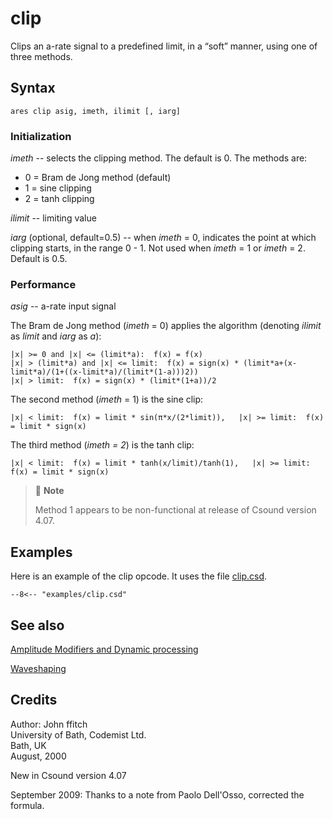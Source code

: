 <!--
id:clip
category:Signal Modifiers:Amplitude Modifiers
-->
# clip
Clips an a-rate signal to a predefined limit, in a &#8220;soft&#8221; manner, using one of three methods.

## Syntax
``` csound-orc
ares clip asig, imeth, ilimit [, iarg]
```

### Initialization

_imeth_ -- selects the clipping method. The default is 0. The methods are:

*  0 = Bram de Jong method (default)
*  1 = sine clipping
*  2 = tanh clipping

_ilimit_ -- limiting value

_iarg_ (optional, default=0.5) -- when _imeth_ = 0, indicates the point at which clipping starts, in the range 0 - 1. Not used when _imeth_ = 1 or _imeth_ = 2. Default is 0.5.

### Performance

_asig_ -- a-rate input signal

The Bram de Jong method (_imeth_ = 0) applies the algorithm (denoting _ilimit_ as _limit_ and _iarg_ as _a_):

```
|x| >= 0 and |x| <= (limit*a):  f(x) = f(x)
|x| > (limit*a) and |x| <= limit:  f(x) = sign(x) * (limit*a+(x-limit*a)/(1+((x-limit*a)/(limit*(1-a)))2))
|x| > limit:  f(x) = sign(x) * (limit*(1+a))/2
```

The second method (_imeth_ = 1) is the sine clip:

```
|x| < limit:  f(x) = limit * sin(π*x/(2*limit)),   |x| >= limit:  f(x) = limit * sign(x)
```

The third method (_imeth = 2_) is the tanh clip:

```
|x| < limit:  f(x) = limit * tanh(x/limit)/tanh(1),   |x| >= limit: f(x) = limit * sign(x)
```

> :memo: **Note**
>
> Method 1 appears to be non-functional at release of Csound version 4.07.

## Examples

Here is an example of the clip opcode. It uses the file [clip.csd](../../examples/clip.csd).

``` csound-csd title="Example of the clip opcode." linenums="1"
--8<-- "examples/clip.csd"
```

## See also

[Amplitude Modifiers and Dynamic processing](../../sigmod/ampmod)

[Waveshaping](../../sigmod/wavshape)

## Credits

Author: John ffitch<br>
University of Bath, Codemist Ltd.<br>
Bath, UK<br>
August, 2000<br>

New in Csound version 4.07

September 2009: Thanks to a note from Paolo Dell'Osso, corrected the formula.
